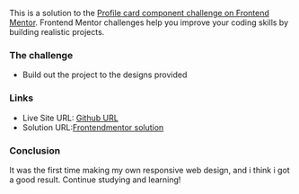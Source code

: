 This is a solution to the [Profile card component challenge on Frontend Mentor](https://www.frontendmentor.io/challenges/profile-card-component-cfArpWshJ). Frontend Mentor challenges help you improve your coding skills by building realistic projects. 

### The challenge

- Build out the project to the designs provided

### Links

- Live Site URL: [Github URL](https://maurog15.github.io/profilecard_challenge/)
- Solution URL:[Frontendmentor solution](https://www.frontendmentor.io/solutions/responsive-profile-card-website-with-basic-html-and-css-Xk6vxVFVJp)

### Conclusion
It was the first time making my own responsive web design, and i think i got a good result. Continue studying and learning!
